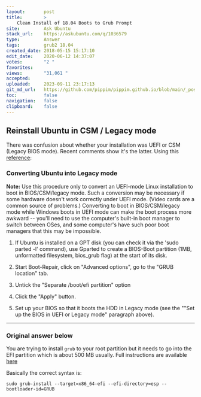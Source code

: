 ```yaml
---
layout:       post
title:        >
    Clean Install of 18.04 Boots to Grub Prompt
site:         Ask Ubuntu
stack_url:    https://askubuntu.com/q/1036579
type:         Answer
tags:         grub2 18.04
created_date: 2018-05-15 15:17:10
edit_date:    2020-06-12 14:37:07
votes:        "2 "
favorites:    
views:        "31,061 "
accepted:     
uploaded:     2023-09-11 23:17:13
git_md_url:   https://github.com/pippim/pippim.github.io/blob/main/_posts/2018/2018-05-15-Clean-Install-of-18.04-Boots-to-Grub-Prompt.md
toc:          false
navigation:   false
clipboard:    false
---
```


## Reinstall Ubuntu in CSM / Legacy mode

There was confusion about whether your installation was UEFI or CSM (Legacy BIOS mode). Recent comments show it's the latter. Using this [reference](https://help.ubuntu.com/community/UEFI):

### Converting Ubuntu into Legacy mode

**Note:** Use this procedure only to convert an UEFI-mode Linux installation to boot in BIOS/CSM/legacy mode. Such a conversion may be necessary if some hardware doesn't work correctly under UEFI mode. (Video cards are a common source of problems.) Converting to boot in BIOS/CSM/legacy mode while Windows boots in UEFI mode can make the boot process more awkward -- you'll need to use the computer's built-in boot manager to switch between OSes, and some computer's have such poor boot managers that this may be impossible.

1.  If Ubuntu is installed on a GPT disk (you can check it via the 'sudo parted -l' command), use Gparted to create a BIOS-Boot partition (1MB, unformatted filesystem, bios_grub flag) at the start of its disk.

2.  Start Boot-Repair, click on "Advanced options", go to the "GRUB location" tab.
3.  Untick the "Separate /boot/efi partition" option
4.  Click the "Apply" button.

5.  Set up your BIOS so that it boots the HDD in Legacy mode (see the ""Set up the BIOS in UEFI or Legacy mode" paragraph above). 


----------

### Original answer below

You are trying to install `grub` to your root partition but it needs to go into the EFI partition which is about 500 MB usually. Full instructions are available [here](https://wiki.archlinux.org/index.php/GRUB)

Basically the correct syntax is:

``` 
sudo grub-install --target=x86_64-efi --efi-directory=esp --bootloader-id=GRUB
```
